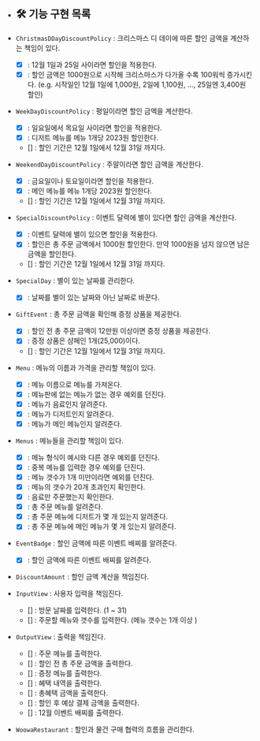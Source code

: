 * ## 🛠 기능 구현 목록

* `ChristmasDDayDiscountPolicy` : 크리스마스 디 데이에 따른 할인 금액을 계산하는 책임이 있다.
    * [x] : 12월 1일과 25일 사이라면 할인을 적용한다.
    * [x] : 할인 금액은 1000원으로 시작해 크리스마스가 다가올 수록 100워씩 증가시킨다.
           (e.g. 시작일인 12월 1일에 1,000원, 2일에 1,100원, ..., 25일엔 3,400원 할인)

* `WeekDayDiscountPolicy` : 평일이라면 할인 금액을 계산한다.
    * [x] : 일요일에서 목요일 사이라면 할인을 적용한다.
    * [x] : 디저트 메뉴를 메뉴 1개당 2023원 할인한다.
    * [] : 할인 기간은 12월 1일에서 12월 31일 까지다.

* `WeekendDayDiscountPolicy` : 주말이라면 할인 금액을 계산한다.
    * [x] : 금요일이나 토요일이라면 할인을 적용한다.
    * [x] : 메인 메뉴를 메뉴 1개당 2023원 할인한다.
    * [] : 할인 기간은 12월 1일에서 12월 31일 까지다.

* `SpecialDiscountPolicy` : 이벤트 달력에 별이 있다면 할인 금액을 계산한다.
    * [x] : 이벤트 달력에 별이 있으면 할인을 적용한다.
    * [x] : 할인은 총 주문 금액에서 1000원 할인한다. 만약 1000원을 넘지 않으면 남은 금액을 할인한다.
    * [] : 할인 기간은 12월 1일에서 12월 31일 까지다.

* `SpecialDay` : 별이 있는 날짜를 관리한다.
    * [x] : 날짜를 별이 있는 날짜와 아닌 날짜로 바꾼다.

* `GiftEvent` : 총 주문 금액을 확인해 증정 상품을 제공한다.
    * [x] : 할인 전 총 주문 금액이 12만원 이상이면 증정 상품을 제공한다.
    * [x] : 증정 상품은 샴페인 1개(25,000)이다.
    * [] : 할인 기간은 12월 1일에서 12월 31일 까지다.

* `Menu` : 메뉴의 이름과 가격을 관리할 책임이 있다.
    * [x] : 메뉴 이름으로 메뉴를 가져온다.
    * [x] : 메뉴판에 없는 메뉴가 없는 경우 예외를 던진다.
    * [x] : 메뉴가 음료인지 알려준다.
    * [x] : 메뉴가 디저트인지 알려준다.
    * [x] : 메뉴가 메인 메뉴인지 알려준다.

* `Menus` : 메뉴들을 관리할 책임이 있다.
    * [x] : 메뉴 형식이 예시와 다른 경우 예외를 던진다.
    * [x] : 중복 메뉴를 입력한 경우 예외를 던진다.
    * [x] : 메뉴 갯수가 1개 미만이라면 예외를 던진다.
    * [x] : 메뉴의 갯수가 20개 초과인지 확인한다.
    * [x] : 음료만 주문했는지 확인한다.
    * [x] : 총 주문 메뉴를 알려준다.
    * [x] : 총 주문 메뉴에 디저트가 몇 개 있는지 알려준다.
    * [x] : 총 주문 메뉴에 메인 메뉴가 몇 개 있는지 알려준다.

* `EventBadge` : 할인 금액에 따른 이벤트 배찌를 알려준다.
    * [x] : 할인 금액에 따른 이벤트 배찌를 알려준다.

* `DiscountAmount` : 할인 금액 계산을 책임진다.

* `InputView` : 사용자 입력을 책임진다.
  * [] : 방문 날짜를 입력한다. (1 ~ 31)
  * [] : 주문할 메뉴와 갯수를 입력한다. (메뉴 갯수는 1개 이상 )

* `OutputView` : 출력을 책임진다.
  * [] : 주문 메뉴를 출력한다.
  * [] : 할인 전 총 주문 금액을 출력한다.
  * [] : 증정 메뉴를 출력한다.
  * [] : 혜택 내역을 출력한다.
  * [] : 총혜택 금액을 출력한다.
  * [] : 할인 후 예상 결제 금액을 출력한다.
  * [] : 12월 이벤트 배찌를 출력한다.

* `WoowaRestaurant` : 할인과 물건 구매 협력의 흐름을 관리한다.